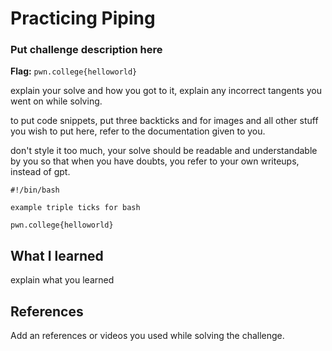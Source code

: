# Practicing Piping 

### Put challenge description here

**Flag:** `pwn.college{helloworld}`

explain your solve and how you got to it, explain any incorrect tangents you went on while solving.

to put code snippets, put three backticks and for images and all other stuff you wish to put here, refer to the documentation given to you.

don't style it too much, your solve should be readable and understandable by you so that when you have doubts, you refer to your own writeups, instead of gpt.

```
#!/bin/bash

example triple ticks for bash

pwn.college{helloworld}
```

## What I learned

explain what you learned

## References

Add an references or videos you used while solving the challenge.
